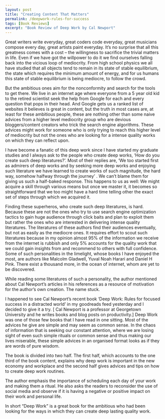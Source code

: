 ```yaml
---
layout: post
title: "Creating Content That Matters"
permalink: /deepwork-rules-for-success
tags: [Book Reviews]
excerpt: "Book Review of Deep Work by Cal Newport"
---
```


Great writers write everyday, great coders code everyday, great musicians compose every day, great artists paint everyday. It’s no surprise that all this greatness comes with a cost – the willingness to sacrifice the trivial matters in life. Even if we have got the willpower to do it we find ourselves falling back into the vicious loop of mediocrity. From high school physics we all have studied that all objects tend to remain in its state of stable equilibrium, the state which requires the minimum amount of energy, and for us humans this state of stable equilibrium is being mediocre, to follow the crowd.  

But the ambitious ones aim for the nonconformity and search for the tools to get there. We live in an internet age where everyone from a 5 year old kid to the retired scientist seek the help from Google for each and every question that pops in their head. And Google gets us a ranked list of websites it believes is great in content, but the truth in most cases are, at least for these ambitious people, these are nothing other than some naive advices from a higher level mediocrity group who are devious bloggers/content creators who trick the search engine algorithms. These advices might work for someone who is only trying to reach this higher level of mediocrity but not the ones who are looking for a intense quality works on which they can reflect upon.

I have become a fanatic of this deep work since I have started my graduate studies and I always ask to the people who create deep works, ‘How do you create such deep literatures?’. Most of their replies are, ‘We too started first as admirers of deep works and by seeking more deep works and enjoying such literature we have learned to create works of such magnitude, the hard way, somehow halfway through the journey’ . We can’t blame them for giving us such a half-baked response. This happens to us as well: We might acquire a skill through various means but once we master it, it becomes so straightforward that we too might have a hard time telling other the exact set of steps through which we acquired it.

Finding these superheros, who create such deep literatures, is hard. Because these are not the ones who try to use search engine optimization tactics to gain huge audience through click baits and plan to exploit them but rather the ones who are interested in delivering intense quality literatures. The literatures of these authors find their audiences eventually, but not as easily as the mediocre ones. It requires effort to scout such literatures because in my opinion almost 95% of the information we receive from the internet is rubbish and only 5% accounts for the quality work that we could gain insights from and recommend to others with full confidence. Some of such personalities in the limelight, whose books I have enjoyed the most, are authors like Malcolm Gladwell, Yuval Noah Harari and Daniel H Pink. There exist a thousand more, in the ocean of internet, whom are yet to be discovered.

While reading some literatures of such a personality, the author mentioned about Cal Newport’s articles in his references as a resource of motivation for the author’s own creation. The name stuck.

I happened to see Cal Newport’s recent book ‘Deep Work: Rules for focused success in a distracted world’ in my goodreads feed yesterday and I decided to give it a try. [ Cal Newport is a professor at Georgetown University and he writes books and blog posts on productivity.] Deep Work was one of those few books that I have read in one sitting. Most of the advices he give are simple and may seem as common sense. In the chaos of information that is seeking our constant attention, where we are losing sight of even such simple rituals or common sense and thus making our lives miserable, these simple advices in an organised format looks as if they are  words of pure wisdom.

The book is divided into two half. The first half, which accounts to the one third of the book content, explains why deep work is important in the new economy and workplace and the second half gives advices and tips on how to create deep work routines.

The author emphasis the importance of scheduling each day of your work and making them a ritual. He also asks the readers to reconsider the use of social media and observe if it is having a negative or positive impact on their work and personal life.

In short “Deep Work” is a great book for the ambitious who had been looking for the ways in which they can create deep lasting quality work.
